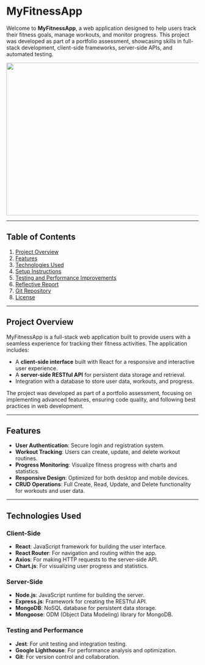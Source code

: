 # MyFitnessApp

Welcome to **MyFitnessApp**, a web application designed to help users track their fitness goals, manage workouts, and monitor progress. This project was developed as part of a portfolio assessment, showcasing skills in full-stack development, client-side frameworks, server-side APIs, and automated testing.

<img height="400" width="800" src="https://images.pexels.com/photos/841130/pexels-photo-841130.jpeg?cs=srgb&dl=pexels-victorfreitas-841130.jpg&fm=jpg"/>


---

## Table of Contents
1. [Project Overview](#project-overview)
2. [Features](#features)
3. [Technologies Used](#technologies-used)
4. [Setup Instructions](#setup-instructions)
5. [Testing and Performance Improvements](#testing-and-performance-improvements)
6. [Reflective Report](#reflective-report)
7. [Git Repository](#git-repository)
8. [License](#license)

---

## Project Overview
MyFitnessApp is a full-stack web application built to provide users with a seamless experience for tracking their fitness activities. The application includes:
- A **client-side interface** built with React for a responsive and interactive user experience.
- A **server-side RESTful API** for persistent data storage and retrieval.
- Integration with a database to store user data, workouts, and progress.

The project was developed as part of a portfolio assessment, focusing on implementing advanced features, ensuring code quality, and following best practices in web development.

---

## Features
- **User Authentication**: Secure login and registration system.
- **Workout Tracking**: Users can create, update, and delete workout routines.
- **Progress Monitoring**: Visualize fitness progress with charts and statistics.
- **Responsive Design**: Optimized for both desktop and mobile devices.
- **CRUD Operations**: Full Create, Read, Update, and Delete functionality for workouts and user data.

---

## Technologies Used
### Client-Side
- **React**: JavaScript framework for building the user interface.
- **React Router**: For navigation and routing within the app.
- **Axios**: For making HTTP requests to the server-side API.
- **Chart.js**: For visualizing user progress and statistics.

### Server-Side
- **Node.js**: JavaScript runtime for building the server.
- **Express.js**: Framework for creating the RESTful API.
- **MongoDB**: NoSQL database for persistent data storage.
- **Mongoose**: ODM (Object Data Modeling) library for MongoDB.

### Testing and Performance
- **Jest**: For unit testing and integration testing.
- **Google Lighthouse**: For performance analysis and optimization.
- **Git**: For version control and collaboration.

